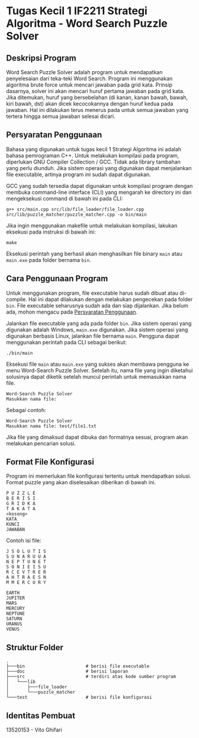 # Tugas Kecil 1 IF2211 Strategi Algoritma - Word Search Puzzle Solver
## Deskripsi Program
Word Search Puzzle Solver adalah program untuk mendapatkan penyelesaian dari teka-teki Word Search. Program ini menggunakan algoritma brute force untuk mencari jawaban pada grid kata. Prinsip dasarnya, solver ini akan mencari huruf pertama jawaban pada grid kata. Jika ditemukan, huruf yang bersebelahan (di kanan, kanan bawah, bawah, kiri bawah, dst) akan dicek kecocokannya dengan huruf kedua pada jawaban. Hal ini dilakukan terus menerus pada untuk semua jawaban yang tertera hingga semua jawaban selesai dicari.

## Persyaratan Penggunaan
Bahasa yang digunakan untuk tugas kecil 1 Strategi Algoritma ini adalah bahasa pemrograman C++. Untuk melakukan kompilasi pada program, diperlukan GNU Compiler Collection / GCC. Tidak ada library tambahan yang perlu diunduh. Jika sistem operasi yang digunakan dapat menjalankan file executable, artinya program ini sudah dapat digunakan.

GCC yang sudah tersedia dapat digunakan untuk kompilasi program dengan membuka command-line interface (CLI) yang mengarah ke directory ini dan mengeksekusi command di bawah ini pada CLI:

    g++ src/main.cpp src/lib/file_loader/file_loader.cpp src/lib/puzzle_matcher/puzzle_matcher.cpp -o bin/main

Jika ingin menggunakan makefile untuk melakukan kompilasi, lakukan eksekusi pada instruksi di bawah ini:

    make

Eksekusi perintah yang berhasil akan menghasilkan file binary `main` atau `main.exe` pada folder bernama `bin`.

## Cara Penggunaan Program
Untuk menggunakan program, file executable harus sudah dibuat atau di-compile. Hal ini dapat dilakukan dengan melakukan pengecekan pada folder `bin`. File executable seharusnya sudah ada dan siap dijalankan. Jika belum ada, mohon mengacu pada [Persyaratan Penggunaan](#persyaratan-penggunaan).

Jalankan file executable yang ada pada folder `bin`. Jika sistem operasi yang digunakan adalah Windows, `main.exe` digunakan. Jika sistem operasi yang digunakan berbasis Linux, jalankan file bernama `main`. Pengguna dapat menggunakan perintah pada CLI sebagai berikut:

    ./bin/main

Eksekusi file `main` atau `main.exe` yang sukses akan membawa pengguna ke menu Word-Search Puzzle Solver. Setelah itu, nama file yang ingin diketahui solusinya dapat diketik setelah muncul perintah untuk memasukkan nama file. 

    Word-Search Puzzle Solver
    Masukkan nama file:

Sebagai contoh:

    Word-Search Puzzle Solver
    Masukkan nama file: test/file1.txt

Jika file yang dimaksud dapat dibuka dan formatnya sesuai, program akan melakukan pencarian solusi.

## Format File Konfigurasi
Program ini memerlukan file konfigurasi tertentu untuk mendapatkan solusi. Format puzzle yang akan diselesaikan diberikan di bawah ini.

    P U Z Z L E
    B E R I S I
    G R I D K A
    T A K A T A
    <kosong>
    KATA
    KUNCI
    JAWABAN

Contoh isi file:

    J S O L U T I S
    S U N A R U U A
    N E P T U N E T
    S O N I E I S U
    R C E V T R E R
    A H T R A E S N
    M M E R C U R Y

    EARTH
    JUPITER
    MARS
    MERCURY
    NEPTUNE
    SATURN
    URANUS
    VENUS

## Struktur Folder

    .
    ├───bin                       # berisi file executable
    ├───doc                       # berisi laporan
    ├───src                       # terdiri atas kode sumber program
    │   └───lib
    │       ├───file_loader
    │       └───puzzle_matcher
    └───test                      # berisi file konfigurasi

## Identitas Pembuat
13520153 - Vito Ghifari